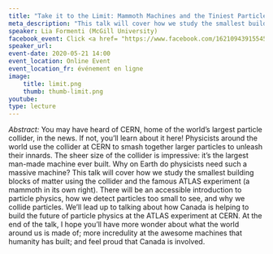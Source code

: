 ```yaml
---
title: "Take it to the Limit: Mammoth Machines and the Tiniest Particles"
meta_description: "This talk will cover how we study the smallest building blocks of matter using the collider and the famous ATLAS experiment."
speaker: Lia Formenti (McGill University)
facebook_event: Click <a href= "https://www.facebook.com/1621094391554544/videos/242040183882347/" >here</a> for a recording of the livestream!
speaker_url:
event-date: 2020-05-21 14:00
event_location: Online Event
event_location_fr: événement en ligne
image:
    title: limit.png
    thumb: thumb-limit.png
youtube:
type: lecture
---
```

*Abstract:*
You may have heard of CERN, home of the world’s largest particle collider, in the news. If not, you’ll learn about it here! Physicists around the world use the collider at CERN to smash together larger particles to unleash their innards. The sheer size of the collider is impressive: it’s the largest man-made machine ever built. Why on Earth do physicists need such a massive machine? This talk will cover how we study the smallest building blocks of matter using the collider and the famous ATLAS experiment (a mammoth in its own right). There will be an accessible introduction to particle physics, how we detect particles too small to see, and why we collide particles. We’ll lead up to talking about how Canada is helping to build the future of particle physics at the ATLAS experiment at CERN. At the end of the talk, I hope you’ll have more wonder about what the world around us is made of; more incredulity at the awesome machines that humanity has built; and feel proud that Canada is involved.
